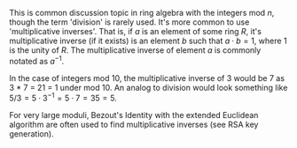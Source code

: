 This is common discussion topic in ring algebra with the integers mod $n$, though the term 'division' is rarely used. It's more common to use 'multiplicative inverses'. That is, if $a$ is an element of some ring $R$, it's multiplicative inverse (if it exists) is an element $b$ such that $a \cdot b = 1$, where $1$ is the unity of $R$. The multiplicative inverse of element $a$ is commonly notated as $a^{-1}$.

In the case of integers mod 10, the multiplicative inverse of 3 would be 7 as 3 * 7 = 21 = 1 under mod 10. An analog to division would look something like $5/3 = 5 \cdot 3^{-1} = 5 \cdot 7 = 35 = 5.$

For very large moduli, Bezout's Identity with the extended Euclidean algorithm are often used to find multiplicative inverses (see RSA key generation).
